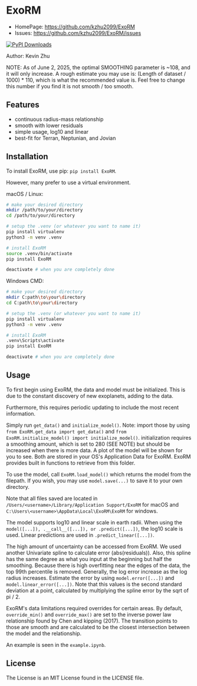 # ExoRM

- HomePage: https://github.com/kzhu2099/ExoRM
- Issues: https://github.com/kzhu2099/ExoRM/issues

[![PyPI Downloads](https://static.pepy.tech/badge/ExoRM)](https://pepy.tech/projects/ExoRM)

Author: Kevin Zhu

NOTE: As of June 2, 2025, the optimal SMOOTHING parameter is ~108, and it will only increase.
A rough estimate you may use is:
(Length of dataset / 1000) * 110, which is what the recommended value is.
Feel free to change this number if you find it is not smooth / too smooth.

## Features

- continuous radius-mass relationship
- smooth with lower residuals
- simple usage, log10 and linear
- best-fit for Terran, Neptunian, and Jovian

## Installation

To install ExoRM, use pip: ```pip install ExoRM```.

However, many prefer to use a virtual environment.

macOS / Linux:

```sh
# make your desired directory
mkdir /path/to/your/directory
cd /path/to/your/directory

# setup the .venv (or whatever you want to name it)
pip install virtualenv
python3 -m venv .venv

# install ExoRM
source .venv/bin/activate
pip install ExoRM

deactivate # when you are completely done
```

Windows CMD:

```sh
# make your desired directory
mkdir C:path\to\your\directory
cd C:path\to\your\directory

# setup the .venv (or whatever you want to name it)
pip install virtualenv
python3 -m venv .venv

# install ExoRM
.venv\Scripts\activate
pip install ExoRM

deactivate # when you are completely done
```

## Usage

To first begin using ExoRM, the data and model must be initialized. This is due to the constant discovery of new exoplanets, adding to the data.

Furthermore, this requires periodic updating to include the most recent information.

Simply run `get_data()` and `initialize_model()`. Note: import those by using `from ExoRM.get_data import get_data()` and `from ExoRM.initialize_model() import initialize_model()`. initialization requires a smoothing amount, which is set to 280 (SEE NOTE) but should be increased when there is more data. A plot of the model will be shown for you to see. Both are stored in your OS's Application Data for ExoRM. ExoRM provides built in functions to retrieve from this folder.

To use the model, call `ExoRM.load_model()` which returns the model from the filepath. If you wish, you may use `model.save(...)` to save it to your own directory.

Note that all files saved are located in `/Users/<username>/Library/Application Support/ExoRM` for macOS and `C:\Users\<username>\AppData\Local\ExoRM\ExoRM` for windows.

The model supports log10 and linear scale in earth radii. When using the `model([...]), .__call__([...]), or .predict([...])`, the log10 scale is used. Linear predictions are used in `.predict_linear([...])`.

The high amount of uncertainty can be accessed from ExoRM. We used another Univariate spline to calculate error (abs(residuals)). Also, this spline has the same degree as what you input at the beginning but half the smoothing. Because there is high overfitting near the edges of the data, the top 99th percentile is removed. Generally, the log error increase as the log radius increases. Estimate the error by using `model.error([...])` and `model.linear_error([...])`. Note that this values is the second standard deviation at a point, calculated by multiplying the spline error by the sqrt of pi / 2.

ExoRM's data limitations required overrides for certain areas. By default, `override_min()` and `override_max()` are set to the inverse power law relationship found by Chen and kipping (2017). The transition points to those are smooth and are calculated to be the closest intersection between the model and the relationship.

An example is seen in the `example.ipynb`.

## License

The License is an MIT License found in the LICENSE file.